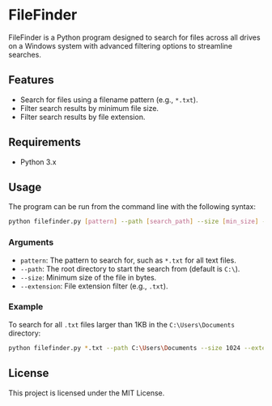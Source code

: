 # FileFinder

FileFinder is a Python program designed to search for files across all drives on a Windows system with advanced filtering options to streamline searches.

## Features

- Search for files using a filename pattern (e.g., `*.txt`).
- Filter search results by minimum file size.
- Filter search results by file extension.

## Requirements

- Python 3.x

## Usage

The program can be run from the command line with the following syntax:

```bash
python filefinder.py [pattern] --path [search_path] --size [min_size] --extension [file_extension]
```

### Arguments

- `pattern`: The pattern to search for, such as `*.txt` for all text files.
- `--path`: The root directory to start the search from (default is `C:\`).
- `--size`: Minimum size of the file in bytes.
- `--extension`: File extension filter (e.g., `.txt`).

### Example

To search for all `.txt` files larger than 1KB in the `C:\Users\Documents` directory:

```bash
python filefinder.py *.txt --path C:\Users\Documents --size 1024 --extension .txt
```

## License

This project is licensed under the MIT License.